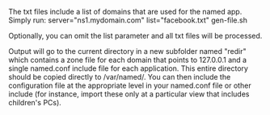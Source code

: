 The txt files include a list of domains that are used for the named app.
Simply run:
    server="ns1.mydomain.com" list="facebook.txt" gen-file.sh

Optionally, you can omit the list parameter and all txt files will be processed.

Output will go to the current directory in a new subfolder named "redir" which
contains a zone file for each domain that points to 127.0.0.1 and a single
named.conf include file for each application. This entire directory should be
copied directly to /var/named/. You can then include the configuration file at
the appropriate level in your named.conf file or other include (for instance,
import these only at a particular view that includes children's PCs).
